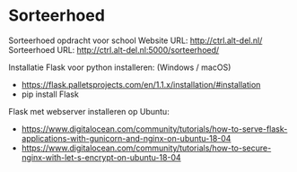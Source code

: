 # Sorteerhoed
Sorteerhoed opdracht voor school
Website URL: http://ctrl.alt-del.nl/
Sorteerhoed URL: http://ctrl.alt-del.nl:5000/sorteerhoed/

Installatie
Flask voor python installeren: (Windows / macOS)
  - https://flask.palletsprojects.com/en/1.1.x/installation/#installation
  - pip install Flask

Flask met webserver installeren op Ubuntu:
  - https://www.digitalocean.com/community/tutorials/how-to-serve-flask-applications-with-gunicorn-and-nginx-on-ubuntu-18-04
  - https://www.digitalocean.com/community/tutorials/how-to-secure-nginx-with-let-s-encrypt-on-ubuntu-18-04
